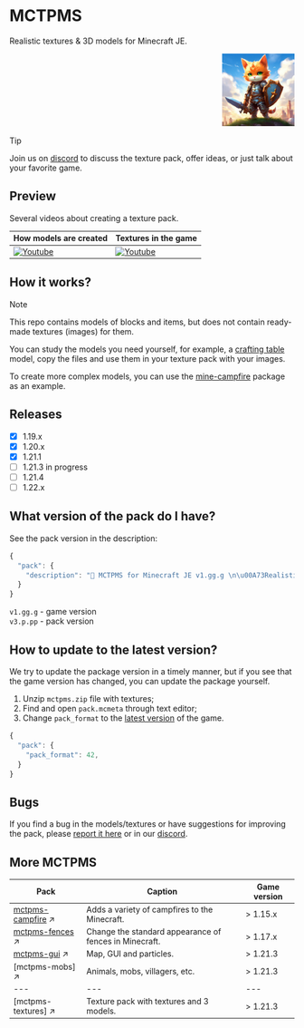 # MCTPMS

Realistic textures & 3D models for Minecraft JE.

<p align="right">
  <img
    src="https://github.com/andrejsharapov/mctpms/blob/main/pack.png?raw=true"
    alt="pack 128x128"
    width="128">
</p>

> [!TIP]  
> Join us on [discord](https://discord.gg/En8KcxdDra) to discuss the texture pack, offer ideas, or just talk about your favorite game.

## Preview

Several videos about creating a texture pack.

| How models are created                        | Textures in the game                                 |
| --------------------------------------------- | ---------------------------------------------------- |
| [![Youtube][youtube-img-sm]][youtube-watch-1] | [![Youtube][youtube-playlist-img]][youtube-playlist] |

## How it works?

> [!NOTE]  
> This repo contains models of blocks and items, but does not contain ready-made textures (images) for them.

You can study the models you need yourself, for example, a [crafting table](https://github.com/andrejsharapov/mctpms/blob/main/assets/minecraft/models/block/crafting_table.json) model, copy the files and use them in your texture pack with your images.

To create more complex models, you can use the [mine-campfire](https://github.com/andrejsharapov/mine-campfire/tree/main/assets/minecraft) package as an example.

## Releases

- [x] 1.19.x
- [x] 1.20.x
- [x] 1.21.1
- [ ] 1.21.3 in progress
- [ ] 1.21.4
- [ ] 1.22.x

## What version of the pack do I have?

See the pack version in the description:

```js
{
  "pack": {
    "description": "🦄 MCTPMS for Minecraft JE v1.gg.g \n\u00A73Realistic 3d textures \u00A78v3.p.pp"
  }
}
```

`v1.gg.g` - game version  
`v3.p.pp` - pack version

## How to update to the latest version?

We try to update the package version in a timely manner, but if you see that the game version has changed, you can update the package yourself.

1. Unzip `mctpms.zip` file with textures;
2. Find and open `pack.mcmeta` through text editor;
3. Change `pack_format` to the [latest version](https://minecraft.wiki/w/Pack_format#List_of_resource_pack_formats) of the game.

```js
{
  "pack": {
    "pack_format": 42,
  }
}
```

## Bugs

If you find a bug in the models/textures or have suggestions for improving the pack, please [report it here](https://github.com/andrejsharapov/mctpms/issues) or in our [discord](https://discord.gg/En8KcxdDra).

## More MCTPMS

| Pack                                 | Caption                                                | Game version |
| ------------------------------------ | ------------------------------------------------------ | ------------ |
| [mctpms-campfire][mctpms_campfire] ↗ | Adds a variety of campfires to the Minecraft.          | > 1.15.x     |
| [mctpms-fences][mctpms_fences] ↗     | Change the standard appearance of fences in Minecraft. | > 1.17.x     |
| [mctpms-gui][mctpms_gui] ↗           | Map, GUI and particles.                                | > 1.21.3     |
| [mctpms-mobs] ↗                      | Animals, mobs, villagers, etc.                         | > 1.21.3     |
| ---                                  | ---                                                    | ---          |
| [mctpms-textures] ↗                  | Texture pack with textures and 3 models.               | > 1.21.3     |

<!-- links -->

[mctpms_campfire]: https://www.mediafire.com/file/7b23ns0apmco229/mctpms-campfire.zip/file
[mctpms_fences]: https://www.mediafire.com/file/1ndgxf4i9fes0yb/mctpms-fences.zip/file
[mctpms_gui]: https://www.mediafire.com/file/ljs5wolviw65uox/mctpms-gui.zip/file

<!--
[mctpms_mobs]: 
[mctpms_textures]:
-->

[youtube-img-sm]: https://github.com/user-attachments/assets/e407f1ca-e7a1-4d4d-85da-2ddcf077daa0
[youtube-watch-1]: https://www.youtube.com/playlist?list=PLZEJODWNKrCdHqHy7JWpTOI-PMl64PuC7

[youtube-playlist]: https://youtube.com/playlist?list=PLAdfPZXFJ1lI8ZlhJK-MUHcSs84TM93Y1&feature=shared
[youtube-playlist-img]: https://github.com/user-attachments/assets/98a6933f-7e8a-44d1-84ba-1630ddb12ab0

